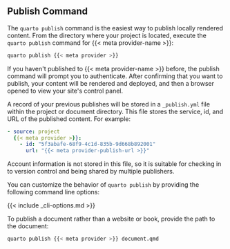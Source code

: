 ## Publish Command

The `quarto publish` command is the easiest way to publish locally rendered content. From the directory where your project is located, execute the `quarto publish` command for {{< meta provider-name >}}:

``` bash
quarto publish {{< meta provider >}}
```

If you haven't published to {{< meta provider-name >}} before, the publish command will prompt you to authenticate. After confirming that you want to publish, your content will be rendered and deployed, and then a browser opened to view your site's control panel.

A record of your previous publishes will be stored in a `_publish.yml` file within the project or document directory. This file stores the service, id, and URL of the published content. For example:

``` yaml
- source: project
  {{< meta provider >}}:
    - id: "5f3abafe-68f9-4c1d-835b-9d668b892001"
      url: "{{< meta provider-publish-url >}}"
```

Account information is not stored in this file, so it is suitable for checking in to version control and being shared by multiple publishers.

You can customize the behavior of `quarto publish` by providing the following command line options:

{{< include _cli-options.md >}}

To publish a document rather than a website or book, provide the path to the document:

``` bash
quarto publish {{< meta provider >}} document.qmd
```
